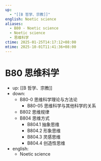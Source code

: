 ```yaml
---
up:
  - "[[B 哲学、宗教]]"
english: Noetic science
aliases:
  - B80 - Noetic science
  - Noetic science
  - 思维科学
ctime: 2025-01-25T14:17:12+08:00
mtime: 2025-10-01T11:41:36+08:00
---
```


# B80 思维科学

- up: [[B 哲学、宗教]]
- down:
	- B80-0 思维科学理论与方法论
		- B80-05 思维科学与其他科学的关系
	- B802 思维规律
	- B804 思维方式
		- B804.1 抽象思维
		- B804.2 形象思维
		- B804.3 灵感思维
		- B804.4 创造性思维
- english:
	- Noetic science
